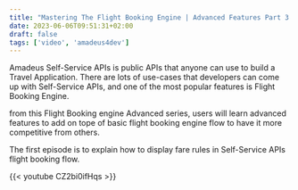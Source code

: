 ```yaml
---
title: "Mastering The Flight Booking Engine | Advanced Features Part 3. Display Fare Rules"
date: 2023-06-06T09:51:31+02:00
draft: false
tags: ['video', 'amadeus4dev'] 
---
```

Amadeus Self-Service APIs is public APIs that anyone can use to build a Travel Application. There are lots of use-cases that developers can come up with Self-Service APIs, and one of the most popular features is Flight Booking Engine.

from this Flight Booking engine Advanced series, users will learn advanced features to add on tope of  basic flight booking engine flow to have it more competitive from others. 

The first episode is to explain how to display fare rules in Self-Service APIs flight booking flow. 

{{< youtube CZ2bi0ifHqs >}}